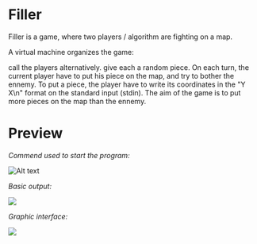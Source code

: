 # Filler
Filler is a game, where two players / algorithm are fighting on a map.

A virtual machine organizes the game:

call the players alternatively. 
give each a random piece. 
On each turn, the current player have to put his piece on the map, and try to bother the ennemy. To put a piece, the player have to write its coordinates in the "Y X\n" format on the standard input (stdin).
The aim of the game is to put more pieces on the map than the ennemy.

# Preview
*Commend used to start the program:*

![Alt text](https://image.noelshack.com/fichiers/2019/38/2/1568738010-screen-shot-2019-09-17-at-6-33-08-pm.png)

*Basic output:*

![](https://media.giphy.com/media/ZedRTnmBXS4Mb2NPJV/giphy.gif)

*Graphic interface:*

![](https://media.giphy.com/media/YqVy2qufgwDwTiwfzo/giphy.gif)
